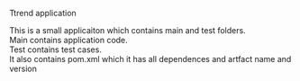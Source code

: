 Ttrend application

This is a small applicaiton which contains main and test folders.  
Main contains application code.  
Test contains test cases.  
It also contains pom.xml which it has all dependences and artfact name and version

